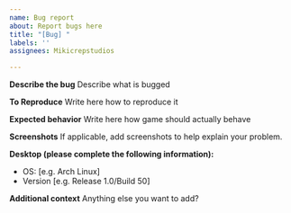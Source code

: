 ```yaml
---
name: Bug report
about: Report bugs here
title: "[Bug] "
labels: ''
assignees: Mikicrepstudios

---
```


**Describe the bug**
Describe what is bugged

**To Reproduce**
Write here how to reproduce it

**Expected behavior**
Write here how game should actually behave

**Screenshots**
If applicable, add screenshots to help explain your problem.

**Desktop (please complete the following information):**
 - OS: [e.g. Arch Linux]
 - Version [e.g. Release 1.0/Build 50]

**Additional context**
Anything else you want to add?

